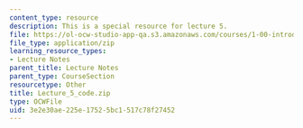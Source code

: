 ```yaml
---
content_type: resource
description: This is a special resource for lecture 5.
file: https://ol-ocw-studio-app-qa.s3.amazonaws.com/courses/1-00-introduction-to-computers-and-engineering-problem-solving-spring-2012/3e2e30ae225e17525bc1517c78f27452_Lecture_5_code.zip
file_type: application/zip
learning_resource_types:
- Lecture Notes
parent_title: Lecture Notes
parent_type: CourseSection
resourcetype: Other
title: Lecture_5_code.zip
type: OCWFile
uid: 3e2e30ae-225e-1752-5bc1-517c78f27452
---
```

